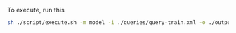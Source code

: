 To execute, run this

```bash
sh ./script/execute.sh -m model -i ./queries/query-train.xml -o ./output/ranking-train.csv -d ./CIRB010/
```